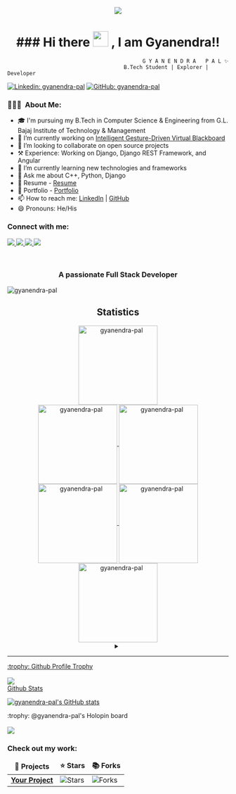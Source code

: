 <p id="top" align="center">
  <img src="https://github.com/YOUR_USERNAME/YOUR_REPOSITORY/raw/main/YOUR_COVER_IMAGE.png" />
</p>

<h1 align="center">### Hi there <img src="https://media.giphy.com/media/hvRJCLFzcasrR4ia7z/giphy.gif" width="35px" height="35px"> , I am Gyanendra!!</h1>

                                               G Y A N E N D R A   P A L ✨
                                         B.Tech Student | Explorer | Developer


[![Linkedin: gyanendra-pal](https://img.shields.io/badge/-gyanendra--pal-blue?style=flat-square&logo=Linkedin&logoColor=white&link=https://www.linkedin.com/in/gyanendra-pal/)](https://www.linkedin.com/in/gyanendra-pal/)
[![GitHub: gyanendra-pal](https://img.shields.io/github/followers/gyanendra-pal?label=follow&style=social)](https://github.com/gyanendra-pal/)

<h3> 👨🏻‍💻 &nbsp;About Me: </h3>

- 🎓 I'm pursuing my B.Tech in Computer Science & Engineering from G.L. Bajaj Institute of Technology & Management
- 🔭 I’m currently working on [Intelligent Gesture-Driven Virtual Blackboard](https://github.com/YOUR_USERNAME/PROJECT_LINK)
- 👯 I’m looking to collaborate on open source projects
- ⚒  Experience: Working on Django, Django REST Framework, and Angular
- 🌱 I’m currently learning new technologies and frameworks
- 💬 Ask me about C++, Python, Django
- 📃 Resume - [Resume](YOUR_RESUME_LINK)
- 💼 Portfolio - [Portfolio](YOUR_PORTFOLIO_LINK)
- 📫 How to reach me: [LinkedIn](https://www.linkedin.com/in/gyanendra-pal/) | [GitHub](https://github.com/gyanendra-pal)
- 😄 Pronouns: He/His

<h3 align="left">Connect with me:</h3>
<p align="left">
  <a href="https://www.linkedin.com/in/gyanendra-pal/">
    <img src="https://img.shields.io/badge/LinkedIn-%230077B5.svg?&style=flat-square&logo=linkedin&logoColor=white">
  </a>
  
  <a href="https://github.com/gyanendra-pal">
    <img src="https://img.shields.io/badge/Github-%230A0A0A.svg?&style=flat-square&logo=Github&logoColor=white">  
  </a>

  <a href="https://www.facebook.com/YOUR_FACEBOOK_PROFILE">
    <img src="https://img.shields.io/badge/Facebook-%231877F2.svg?&style=flat-square&logo=facebook&logoColor=white">  
  </a>
 
  <a href="https://www.instagram.com/YOUR_INSTAGRAM_PROFILE">
    <img src="https://img.shields.io/badge/Instagram-%23E4405F.svg?&style=flat-square&logo=instagram&logoColor=white">
  </a>
<p/>
<br/>

<h3 align="center">A passionate Full Stack Developer</h3>

<p align="left"> <img src="https://komarev.com/ghpvc/?username=gyanendra-pal&label=Profile%20views&color=0e75b6&style=flat" alt="gyanendra-pal" /> </p>

<h2 align="center">Statistics</h2>
<div align="center">
<a href="https://github.com/gyanendra-pal">
<img align="center" src="https://github-readme-streak-stats.herokuapp.com/?user=gyanendra-pal&theme=nightowl&hide_border=true&fire=DD2727" height="180em" alt="gyanendra-pal" />
<br/>
<img align="center" src="http://github-profile-summary-cards.vercel.app/api/cards/stats?username=gyanendra-pal&theme=2077" height="180em" alt="gyanendra-pal" />
<img align="center" src="http://github-profile-summary-cards.vercel.app/api/cards/most-commit-language?username=gyanendra-pal&theme=2077" height="180em" alt="gyanendra-pal" />
<img align="center" src="http://github-profile-summary-cards.vercel.app/api/cards/repos-per-language?username=gyanendra-pal&theme=2077" height="180em" alt="gyanendra-pal" />
<img align="center" src="http://github-profile-summary-cards.vercel.app/api/cards/productive-time?username=gyanendra-pal&theme=2077" height="180em" alt="gyanendra-pal" />
<img align="center" src="http://github-profile-summary-cards.vercel.app/api/cards/profile-details?username=gyanendra-pal&theme=2077" height="180em" alt="gyanendra-pal" />
</div>

<details> 
<summary align="center"> </samp></summary><b>Note:</b> Most Used languages is only a metric of the languages my public code consists of and doesn't reflect experience or skill level.</details>

---

<summary>:trophy: Github Profile Trophy</summary>
  <br/>
  <img src="https://github-profile-trophy.vercel.app/?username=gyanendra-pal&theme=monokai&row=1&no-frame=true&no-bg=true/">

<summary>Github Stats</summary>

[![gyanendra-pal's GitHub stats](https://stats.quine.sh/gyanendra-pal/github)](https://stats.quine.sh/gyanendra-pal/github)

<summary>:trophy: @gyanendra-pal's Holopin board</summary>
  <br/>
  <a href="https://holopin.io/@gyanendra-pal">
    <img src="https://holopin.me/gyanendra-pal">
  </a>

<h3>Check out my work:</h3>
<table>
  <thead align="center">
    <tr border: none;>
      <td><b>🎁 Projects</b></td>
      <td><b>⭐ Stars</b></td>
      <td><b>📚 Forks</b></td>
    </tr>
  </thead>
  <tbody>
    <tr>
      <td><a href="https://github.com/gyanendra-pal/YOUR_PROJECT"><b>Your Project</b></a></td>
      <td><img alt="Stars" src="https://img.shields.io/static/v1?label=stars&message=0&color=343b41?color=blue"/></td>
      <td><img alt="Forks" src="https://img.shields.io/static/v1?label=forks&message=0&color=343b41?color=blue"/></td>
    </tr>
    <!-- Add more projects as needed -->
  </tbody>
</table>
